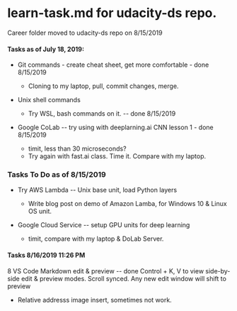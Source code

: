 # learn-task.md for udacity-ds repo.

Career folder moved to udacity-ds repo on 8/15/2019

#### Tasks as of July 18, 2019:  

 * Git commands - create cheat sheet, get more comfortable - done 8/15/2019  
     * Cloning to my laptop, pull, commit changes, merge.
    
 * Unix shell commands  
     * Try WSL, bash commands on it. -- done 8/15/2019   

  * Google CoLab -- try using with deeplarning.ai CNN lesson 1 - done 8/15/2019  
     * timit, less than 30 microseconds?  
     * Try again with fast.ai class.  Time it.  Compare with my laptop.  
    
### Tasks To Do as of 8/15/2019  

 * Try AWS Lambda -- Unix base unit, load Python layers  
    * Write blog post on demo of Amazon Lamba, for Windows 10 & Linux OS unit. 
        
 * Google Cloud Service -- setup GPU units for deep learning  
    * timit, compare with my laptop & DoLab Server.

#### Tasks 8/16/2019 11:26 PM  

  8 VS Code Markdown edit & preview -- done
  Control + K, V  to view side-by-side edit & preview modes.
  Scroll synced.  Any new edit window will shift to preview
  * Relative addresss image insert, sometimes not work.
  
